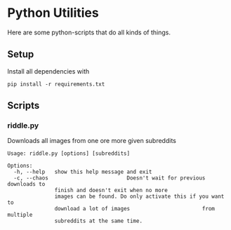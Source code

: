 Python Utilities
=========

Here are some python-scripts that do all kinds of things.

## Setup
Install all dependencies with
```commandline
pip install -r requirements.txt
```

## Scripts

### riddle.py
Downloads all images from one ore more given subreddits
```commandline
Usage: riddle.py [options] [subreddits]

Options:
  -h, --help   show this help message and exit
  -c, --chaos                         Doesn't wait for previous downloads to
               finish and doesn't exit when no more
               images can be found. Do only activate this if you want to
               download a lot of images                       from multiple
               subreddits at the same time.
```